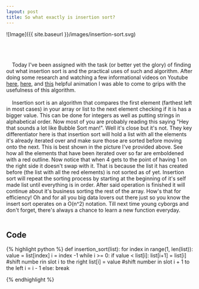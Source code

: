 ```yaml
---
layout: post
title: So what exactly is insertion sort?
---
```


![Image]({{ site.baseurl }}/images/insertion-sort.svg)

<br /> <br /> <br />
&nbsp;&nbsp;&nbsp;&nbsp;Today I've been assigned with the task (or better yet the glory) of finding out what insertion sort is and the practical uses of such and algorithm. After doing some research and watching a few informational videos on Youtube [here](https://www.youtube.com/watch?v=lEA31vHiry4), [here](https://www.youtube.com/watch?v=c4BRHC7kTaQ), and [this](http://www.sorting-algorithms.com/insertion-sort) helpful animation I was able to come to grips with the usefulness of this algorithm.
<br /> <br />
&nbsp;&nbsp;&nbsp;&nbsp;Insertion sort is an algorithm that compares the first element (farthest left in most cases) in your array or list to the next element checking if it is has a bigger value. This can be done for integers as well as putting strings in alphabetical order. Now most of you are probably reading this saying "Hey that sounds a lot like Bubble Sort man!". Well it's close but it's not. They key differentiator here is that insertion sort will hold a list with all the elements it's already iterated over and make sure those are sorted before moving onto the next. This is best shown in the picture I've provided above. See how all the elements that have been iterated over so far are emboldened with a red outline. Now notice that when 4 gets to the point of having 1 on the right side it doesn't swap with it. That is because the list it has created before (the list with all the red elements) is not sorted as of yet. Insertion sort will repeat the sorting process by starting at the beginning of it's self made list until everything is in order. After said operation is finished it will continue about it's business sorting the rest of the array. How's that for efficiency! Oh and for all you big data lovers out there just so you know the insert sort operates on a O(n^2) notation. Till next time young cyborgs and don't forget, there's always a chance to learn a new function everyday.
<br /> <br />
## Code

{% highlight python %}
def insertion_sort(list):
	for index in range(1, len(list)):
		value = list[index]
		i = index -1
		while i >= 0:
			if value < list[i]:
				list[i+1] = list[i] #shift numbe rin slot i to the right
				list[i] = value #shift number in slot i + 1 to the left
				i = i - 1
			else:
				break

{% endhighlight %}